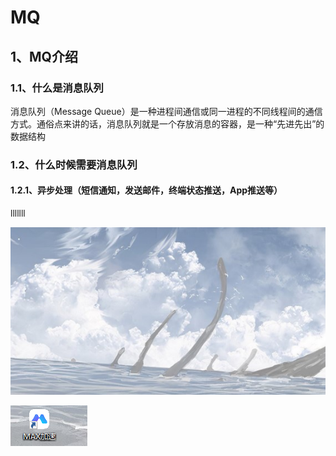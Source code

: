 # MQ

## 1、MQ介绍

### 1.1、什么是消息队列

消息队列（Message Queue）是一种进程间通信或同一进程的不同线程间的通信方式。通俗点来讲的话，消息队列就是一个存放消息的容器，是一种“先进先出”的数据结构

### 1.2、什么时候需要消息队列

#### 1.2.1、异步处理（短信通知，发送邮件，终端状态推送，App推送等）

lllllll

![1707041886310](.\assets\1707041886310.png)

![1707042208485](assets/1707042208485.png)